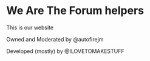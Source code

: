 # We Are The Forum helpers
This is our website

Owned and Moderated by @autofirejm<!--Umm, do you really own it? I thought that TFP own it...-->

Developed (mostly) by @ILOVETOMAKESTUFF
